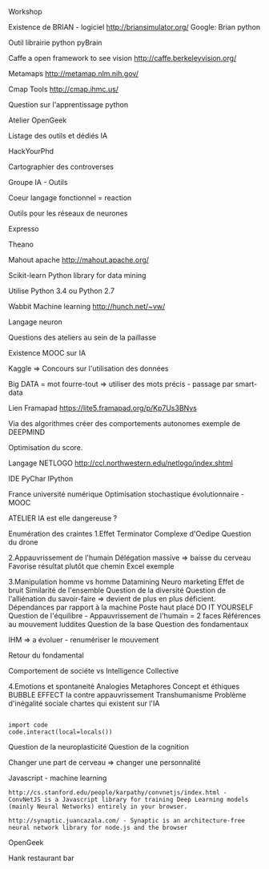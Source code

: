 Workshop

Existence de BRIAN - logiciel
http://briansimulator.org/
Google:  Brian python

Outil librairie python
pyBrain

Caffe a open framework to see vision
http://caffe.berkeleyvision.org/

Metamaps
http://metamap.nlm.nih.gov/

Cmap Tools
http://cmap.ihmc.us/

Question sur l'apprentissage python

Atelier OpenGeek

Listage des outils et dédiés IA

HackYourPhd

Cartographier des controverses


Groupe IA - Outils


Coeur langage fonctionnel = reaction


Outils pour les réseaux de neurones

Expresso 

Theano 

Mahout apache
http://mahout.apache.org/

Scikit-learn
Python library for data mining

Utilise Python 3.4 ou Python 2.7

Wabbit Machine learning
http://hunch.net/~vw/

Langage neuron

Questions des ateliers au sein de la paillasse

Existence MOOC sur IA

Kaggle => Concours sur l'utilisation des données

Big DATA = mot fourre-tout => utiliser des mots précis - passage par smart-data

Lien Framapad
https://lite5.framapad.org/p/Kp7Us3BNvs

Via des algorithmes créer des comportements autonomes
exemple de DEEPMIND

Optimisation du score.


Langage NETLOGO
http://ccl.northwestern.edu/netlogo/index.shtml

IDE PyChar 
IPython

France université numérique
Optimisation stochastique évolutionnaire - MOOC

ATELIER
IA est elle dangereuse ?

Enumération des craintes
1.Effet Terminator
Complexe d'Oedipe
Question du drone

2.Appauvrissement de l'humain
Délégation massive => baisse du cerveau
Favorise résultat plutôt que chemin
Excel exemple

3.Manipulation homme vs homme
Datamining
Neuro marketing
Effet de bruit
Similarité de l'ensemble
Question de la diversité
Question de l'alliénation du savoir-faire => devient de plus en plus déficient.
Dépendances par rapport à la machine
Poste haut placé
DO IT YOURSELF
Question de l'équilibre - Appauvrissement de l'humain = 2 faces
Références au mouvement luddites
Question de la base
Question des fondamentaux

IHM => a évoluer - renumériser le mouvement

Retour du fondamental

Comportement de sociéte vs Intelligence Collective 


4.Emotions et spontaneité
Analogies
Metaphores
Concept et éthiques
BUBBLE EFFECT
Ia contre appauvrissement
Transhumanisme
Problème d'inégalité sociale
chartes qui existent sur l'IA

```

import code
code.interact(local=locals())

```

Question de la neuroplasticité
Question de la cognition

Changer une part de cerveau => changer une personnalité


Javascript - machine learning

    http://cs.stanford.edu/people/karpathy/convnetjs/index.html - ConvNetJS is a Javascript library for training Deep Learning models (mainly Neural Networks) entirely in your browser.

    http://synaptic.juancazala.com/ - Synaptic is an architecture-free neural network library for node.js and the browser


OpenGeek

Hank restaurant bar
